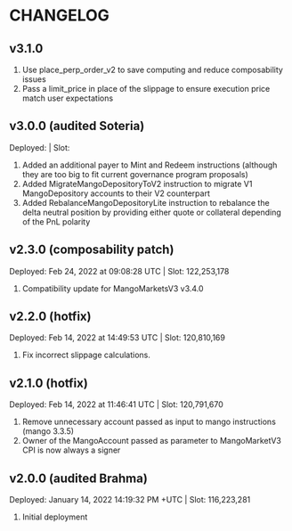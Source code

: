 # CHANGELOG

## v3.1.0

1. Use place_perp_order_v2 to save computing and reduce composability issues
2. Pass a limit_price in place of the slippage to ensure execution price match user expectations

## v3.0.0 (audited Soteria)

Deployed: | Slot:

1. Added an additional payer to Mint and Redeem instructions (although they are too big to fit current governance program proposals)
2. Added MigrateMangoDepositoryToV2 instruction to migrate V1 MangoDepository accounts to their V2 counterpart
3. Added RebalanceMangoDepositoryLite instruction to rebalance the delta neutral position by providing either quote or collateral depending of the PnL polarity

## v2.3.0 (composability patch)

Deployed: Feb 24, 2022 at 09:08:28 UTC | Slot: 122,253,178

1. Compatibility update for MangoMarketsV3 v3.4.0

## v2.2.0 (hotfix)

Deployed: Feb 14, 2022 at 14:49:53 UTC | Slot: 120,810,169

1. Fix incorrect slippage calculations.

## v2.1.0 (hotfix)

Deployed: Feb 14, 2022 at 11:46:41 UTC | Slot: 120,791,670

1. Remove unnecessary account passed as input to mango instructions (mango 3.3.5)
2. Owner of the MangoAccount passed as parameter to MangoMarketV3 CPI is now always a signer

## v2.0.0 (audited Brahma)

Deployed: January 14, 2022 14:19:32 PM +UTC | Slot: 116,223,281

1. Initial deployment
